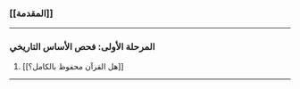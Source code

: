 
### **[[المقدمة]]**

---

### المرحلة الأولى: فحص الأساس التاريخي

1.  [[هل القرآن محفوظ بالكامل؟]]

---